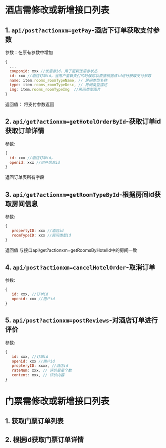 # 酒店需修改或新增接口列表

## 1. `api/post?actionxm=getPay`-酒店下订单获取支付参数
参数：在原有参数中增加
```javascript
{
  ...
  couponid: xxx //优惠券id，用于更新优惠券状态
  id: xxx //酒店订单id，当用户重新支付的时候可以直接根据该id进行获取支付参数
  name: item.rooms_roomTypeName, // 房间类型名称
  type: item.rooms_roomTypeDesc, // 房间类型描述
  img: item.rooms_roomTypeImg  //房间类型图片
}
```
返回值： 将支付参数返回

## 2. `api/get?actionxm=getHotelOrderById`-获取订单id获取订单详情
参数:
```javascript
{
  id: xxx //酒店订单id，
  openid: xxx //用户信息id
}
```
返回订单表所有字段

## 3. `api/get?actionxm=getRoomTypeById`-根据房间id获取房间信息
参数:
```javascript
{
   propertyID: xxx //酒店id
   roomTypeID: xxx //房间类型id  
}
```
返回值 与接口api/get?actionxm=getRoomsByHotelId中的房间一致

## 4. `api/post?actionxm=cancelHotelOrder`-取消订单
参数:
```javascript
{
   id: xxx, //订单id
   openid: xxx //用户id
}
```

## 5. `api/post?actionxm=postReviews`-对酒店订单进行评价
参数:
```javascript
{
   id: xxx, //订单id
   openid: xxx //用户id
   propteryID: xxxx, //酒店id
   rateNum: xxx, // 评价星星个数
   content: xxx, // 评价内容
}
```

# 门票需修改或新增接口列表

## 1. 获取门票订单列表
## 2. 根据id获取门票订单详情
